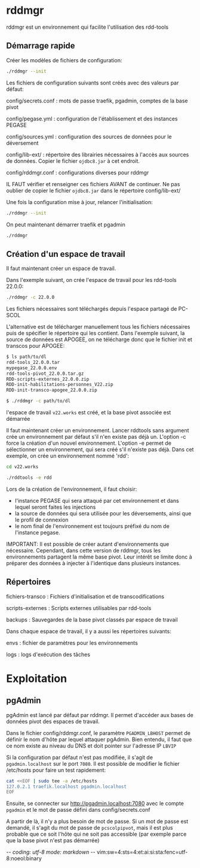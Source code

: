 # rddmgr

rddmgr est un environnement qui facilite l'utilisation des rdd-tools

## Démarrage rapide

Créer les modèles de fichiers de configuration:
~~~sh
./rddmgr --init
~~~

Les fichiers de configuration suivants sont créés avec des valeurs par défaut:

config/secrets.conf
: mots de passe traefik, pgadmin, comptes de la base pivot

config/pegase.yml
: configuration de l'établissement et des instances PEGASE

config/sources.yml
: configuration des sources de données pour le déversement

config/lib-ext/
: répertoire des librairies nécessaires à l'accès aux sources de données. Copier le fichier `ojdbc8.jar` à cet endroit.

config/rddmgr.conf
: configurations diverses pour rddmgr

IL FAUT vérifier et renseigner ces fichiers AVANT de continuer. Ne pas oublier de copier le fichier `ojdbc8.jar` dans le répertoire config/lib-ext/

Une fois la configuration mise à jour, relancer l'initialisation:
~~~sh
./rddmgr --init
~~~

On peut maintenant démarrer traefik et pgadmin
~~~sh
./rddmgr
~~~

## Création d'un espace de travail

Il faut maintenant créer un espace de travail.

Dans l'exemple suivant, on crée l'espace de travail pour les rdd-tools 22.0.0:
~~~sh
./rddmgr -c 22.0.0
~~~
Les fichiers nécessaires sont téléchargés depuis l'espace partagé de PC-SCOL

L'alternative est de télécharger manuellement tous les fichiers nécessaires puis de spécifier le répertoire qui les contient.
Dans l'exemple suivant, la source de données est APOGEE, on ne télécharge donc que le fichier init et transcos pour APOGEE:
~~~sh
$ ls path/to/dl
rdd-tools_22.0.0.tar
mypegase_22.0.0.env
rdd-tools-pivot_22.0.0.tar.gz
RDD-scripts-externes_22.0.0.zip
RDD-init-habilitations-personnes_V22.zip
RDD-init-transco-apogee_22.0.0.zip

$ ./rddmgr -c path/to/dl
~~~

l'espace de travail `v22.works` est créé, et la base pivot associée est démarrée

Il faut maintenant créer un environnement.
Lancer rddtools sans argument crée un environnement par défaut s'il n'en existe pas déjà un.
L'option -c force la création d'un nouvel environnement.
L'option -e permet de sélectionner un environnement, qui sera créé s'il n'existe pas déjà.
Dans cet exemple, on crée un environnement nommé 'rdd':
~~~sh
cd v22.works

./rddtools -e rdd
~~~

Lors de la création de l'environnement, il faut choisir:
- l'instance PEGASE qui sera attaqué par cet environnement et dans lequel seront faites les injections
- la source de données qui sera utilisée pour les déversements, ainsi que le profil de connexion
- le nom final de l'environnement est toujours préfixé du nom de l'instance pegase.

IMPORTANT: Il est possible de créer autant d'environnements que nécessaire.
Cependant, dans cette version de rddmgr, tous les environnements partagent la même base pivot.
Leur intérêt se limite donc à préparer des données à injecter à l'identique dans plusieurs instances.

## Répertoires

fichiers-transco
: Fichiers d'initialisation et de transcodifications

scripts-externes
: Scripts externes utilisables par rdd-tools

backups
: Sauvegardes de la base pivot classés par espace de travail

Dans chaque espace de travail, il y a aussi les répertoires suivants:

envs
: fichier de paramètres pour les environnements

logs
: logs d'exécution des tâches

# Exploitation

## pgAdmin

pgAdmin est lancé par défaut par rddmgr. Il permet d'accéder aux bases de données pivot des espaces de travail.

Dans le fichier config/rddmgr.conf, le paramètre `PGADMIN_LBHOST` permet de définir le nom d'hôte par lequel attaquer pgAdmin.
Bien entendu, il faut que ce nom existe au niveau du DNS et doit pointer sur l'adresse IP `LBVIP`

Si la configuration par défaut n'est pas modifiée, il s'agit de `pgadmin.localhost` sur le port `7080`.
Il est possible de modifier le fichier /etc/hosts pour faire un test rapidement:
~~~sh
cat <<EOF | sudo tee -a /etc/hosts
127.0.2.1 traefik.localhost pgadmin.localhost
EOF
~~~

Ensuite, se connecter sur <http://pgadmin.localhost:7080> avec le compte `pgadmin` et le mot de passe défini dans config/secrets.conf

A partir de là, il n'y a plus besoin de mot de passe. Si un mot de passe est demandé, il s'agit du mot de passe de `pcscolpipvot`, mais il est plus probable que ce soit l'hôte qui ne soit pas accessible (par exemple parce que la base pivot n'est pas démarrée)

-*- coding: utf-8 mode: markdown -*- vim:sw=4:sts=4:et:ai:si:sta:fenc=utf-8:noeol:binary